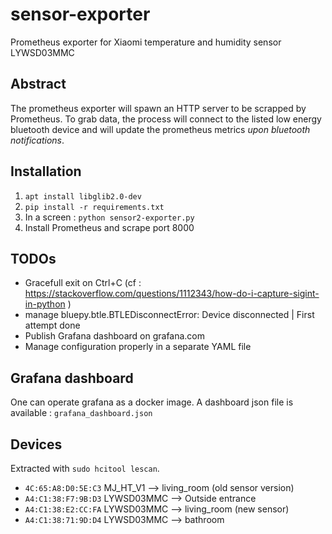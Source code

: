 # sensor-exporter
Prometheus exporter for Xiaomi temperature and humidity sensor LYWSD03MMC

## Abstract
The prometheus exporter will spawn an HTTP server to be scrapped by Prometheus.
To grab data, the process will connect to the listed low energy bluetooth device and will update the prometheus metrics *upon bluetooth notifications*.

## Installation

1. `apt install libglib2.0-dev`
2. `pip install -r requirements.txt`
3. In a screen : `python sensor2-exporter.py`
4. Install Prometheus and scrape port 8000

## TODOs

- Gracefull exit on Ctrl+C (cf : https://stackoverflow.com/questions/1112343/how-do-i-capture-sigint-in-python
)
- manage bluepy.btle.BTLEDisconnectError: Device disconnected | First attempt done
- Publish Grafana dashboard on grafana.com
- Manage configuration properly in a separate YAML file

## Grafana dashboard

One can operate grafana as a docker image.
A dashboard json file is available : `grafana_dashboard.json`

## Devices

Extracted with `sudo hcitool lescan`.

- `4C:65:A8:D0:5E:C3` MJ_HT_V1   --> living_room (old sensor version)
- `A4:C1:38:F7:9B:D3` LYWSD03MMC --> Outside entrance
- `A4:C1:38:E2:CC:FA` LYWSD03MMC --> living_room (new sensor)
- `A4:C1:38:71:9D:D4` LYWSD03MMC --> bathroom